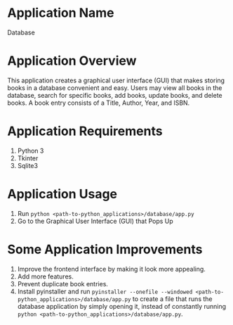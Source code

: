 # Application Name

Database

# Application Overview

This application creates a graphical user interface (GUI) that makes storing books in a database convenient and easy. Users may view all books in the database, search for specific books, add books, update books, and delete books. A book entry consists of a Title, Author, Year, and ISBN.

# Application Requirements

1. Python 3
2. Tkinter
3. Sqlite3

# Application Usage

1. Run `python <path-to-python_applications>/database/app.py`
2. Go to the Graphical User Interface (GUI) that Pops Up

# Some Application Improvements

1. Improve the frontend interface by making it look more appealing.
2. Add more features.
3. Prevent duplicate book entries.
4. Install pyinstaller and run `pyinstaller --onefile --windowed <path-to-python_applications>/database/app.py` to create a file that runs the database application by simply opening it, instead of constantly running `python <path-to-python_applications>/database/app.py`. 
